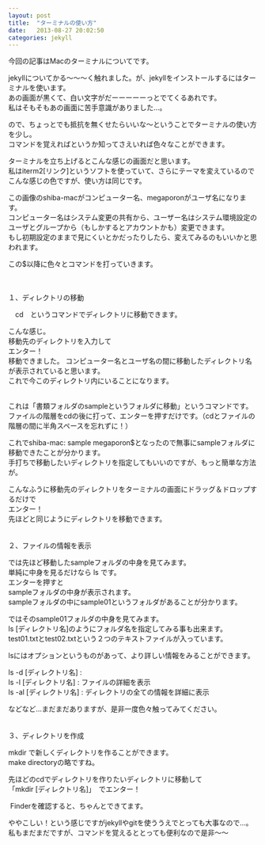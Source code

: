 ```yaml
---
layout: post
title:  "ターミナルの使い方"
date:   2013-08-27 20:02:50
categories: jekyll
---
```


今回の記事はMacのターミナルについてです。

jekyllについてかる〜〜〜く触れました。が、jekyllをインストールするにはターミナルを使います。<br>
あの画面が黒くて、白い文字がだーーーーーっとでてくるあれです。<br>
私はそもそもあの画面に苦手意識がありました...。<br>

ので、ちょっとでも抵抗を無くせたらいいな〜ということでターミナルの使い方を少し。<br>
コマンドを覚えればというか知ってさえいれば色々なことができます。

ターミナルを立ち上げるとこんな感じの画面だと思います。
<img src="/images/01.png" alt="">
<br>私はiterm2[リンク]というソフトを使っていて、さらにテーマを変えているのでこんな感じの色ですが、使い方は同じです。

この画像のshiba-macがコンピューター名、megaporonがユーザ名になります。<br>
コンピューター名はシステム変更の共有から、ユーザー名はシステム環境設定のユーザとグループから（もしかするとアカウントかも）変更できます。<br>
もし初期設定のままで見にくいとかだったりしたら、変えてみるのもいいかと思われます。

この$以降に色々とコマンドを打っていきます。<br>
<br>
<br>

１、ディレクトリの移動

　cd　というコマンドでディレクトリに移動できます。

こんな感じ。<br>
<img src="/images/02.png" alt=""><br>
移動先のディレクトリを入力して<br>
<img src="/images/03.png" alt=""><br>
エンター！<br>
<img src="/images/04.png" alt=""><br>
移動できました。
コンピューター名とユーザ名の間に移動したディレクトリ名が表示されていると思います。<br>
これで今このディレクトリ内にいることになります。<br>

<br>
これは「書類フォルダのsampleというフォルダに移動」というコマンドです。<br>
ファイルの階層をcdの後に打って、エンターを押すだけです。（cdとファイルの階層の間に半角スペースを忘れずに！）

これでshiba-mac: sample megaporon$となったので無事にsampleフォルダに移動できたことが分かります。<br>
手打ちで移動したいディレクトリを指定してもいいのですが、もっと簡単な方法が。

こんなふうに移動先のディレクトリをターミナルの画面にドラッグ＆ドロップするだけで<br>
<img src="/images/05.png" alt=""><br>
エンター！<br>
<img src="/images/04.png" alt=""><br>
先ほどと同じようにディレクトリを移動できます。<br>
<br>
<br>
２、ファイルの情報を表示

では先ほど移動したsampleフォルダの中身を見てみます。<br>
単純に中身を見るだけなら ls です。<br>
<img src="/images/06.png" alt=""><br>
エンターを押すと<br>
<img src="/images/07.png" alt=""><br>
sampleフォルダの中身が表示されます。<br>
sampleフォルダの中にsample01というフォルダがあることが分かります。<br>

ではそのsample01フォルダの中身を見てみます。<br>
<img src="/images/13.png" alt=""><br>
ls [ディレクトリ名]のようにフォルダ名を指定してみる事も出来ます。<br>
<img src="/images/14.png" alt=""><br>
test01.txtとtest02.txtという２つのテキストファイルが入っています。

lsにはオプションというものがあって、より詳しい情報をみることができます。

ls -d [ディレクトリ名] : <br>
ls -l [ディレクトリ名] : ファイルの詳細を表示<br>
ls -al [ディレクトリ名] : ディレクトリの全ての情報を詳細に表示<br>

などなど...まだまだありますが、是非一度色々触ってみてください。<br>
<br>
<br>
３、ディレクトリを作成<br>

mkdir で新しくディレクトリを作ることができます。<br>
make directoryの略ですね。<br>

先ほどのcdでディレクトリを作りたいディレクトリに移動して<br>
<img src="/images/15.png" alt=""><br>
「mkdir [ディレクトリ名]」　でエンター！<br>

<img src="/images/16.png" alt="">
Finderを確認すると、ちゃんとできてます。<br>


ややこしい！という感じですがjekyllやgitを使ううえでとっても大事なので...。<br>
私もまだまだですが、コマンドを覚えるととっても便利なので是非〜〜



